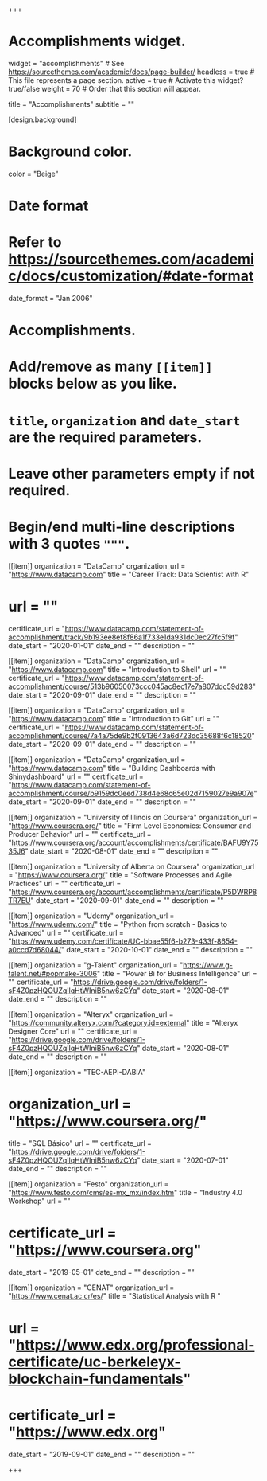 +++
# Accomplishments widget.
widget = "accomplishments"  # See https://sourcethemes.com/academic/docs/page-builder/
headless = true  # This file represents a page section.
active = true  # Activate this widget? true/false
weight = 70  # Order that this section will appear.

title = "Accomplishments"
subtitle = ""

[design.background]
 # Background color.
  color = "Beige"

# Date format
#   Refer to https://sourcethemes.com/academic/docs/customization/#date-format
date_format = "Jan 2006"

# Accomplishments.
#   Add/remove as many `[[item]]` blocks below as you like.
#   `title`, `organization` and `date_start` are the required parameters.
#   Leave other parameters empty if not required.
#   Begin/end multi-line descriptions with 3 quotes `"""`.


[[item]]
  organization = "DataCamp"
  organization_url = "https://www.datacamp.com"
  title = "Career Track: Data Scientist with R"
#  url = ""
  certificate_url = "https://www.datacamp.com/statement-of-accomplishment/track/9b193ee8ef8f86a1f733e1da931dc0ec27fc5f9f"
  date_start = "2020-01-01"
  date_end = ""
  description = ""

[[item]]
  organization = "DataCamp"
  organization_url = "https://www.datacamp.com"
  title = "Introduction to Shell"
  url = ""
 certificate_url = "https://www.datacamp.com/statement-of-accomplishment/course/513b96050073ccc045ac8ec17e7a807ddc59d283"
  date_start = "2020-09-01"
  date_end = ""
  description = ""
  
  
  [[item]]
  organization = "DataCamp"
  organization_url = "https://www.datacamp.com"
  title = "Introduction to Git"
  url = ""
 certificate_url = "https://www.datacamp.com/statement-of-accomplishment/course/7a4a75de9b2f0913643a6d723dc35688f6c18520"
  date_start = "2020-09-01"
  date_end = ""
  description = ""
  
   
  [[item]]
  organization = "DataCamp"
  organization_url = "https://www.datacamp.com"
  title = "Building Dashboards with Shinydashboard"
  url = ""
 certificate_url = "https://www.datacamp.com/statement-of-accomplishment/course/b9159dc0eed738d4e68c65e02d7159027e9a907e"
  date_start = "2020-09-01"
  date_end = ""
  description = ""
  
   [[item]]
  organization = "University of Illinois on Coursera"
  organization_url = "https://www.coursera.org/"
  title = "Firm Level Economics: Consumer and Producer Behavior"
  url = ""
 certificate_url = "https://www.coursera.org/account/accomplishments/certificate/BAFU9Y7535J6"
  date_start = "2020-08-01"
  date_end = ""
  description = ""
  
[[item]]
  organization = "University of Alberta on Coursera"
  organization_url = "https://www.coursera.org/"
  title = "Software Processes and Agile Practices"
  url = ""
 certificate_url = "https://www.coursera.org/account/accomplishments/certificate/P5DWRP8TR7EU"
  date_start = "2020-09-01"
  date_end = ""
  description = ""
  
  
  [[item]]
  organization = "Udemy"
  organization_url = "https://www.udemy.com/"
  title = "Python from scratch - Basics to Advanced"
  url = ""
 certificate_url = "https://www.udemy.com/certificate/UC-bbae55f6-b273-433f-8654-a0ccd7d68044/"
  date_start = "2020-10-01"
  date_end = ""
  description = ""
  
  [[item]]
  organization = "g-Talent"
  organization_url = "https://www.g-talent.net/#popmake-3006"
  title = "Power Bi for Business Intelligence"
  url = ""
 certificate_url = "https://drive.google.com/drive/folders/1-sF4Z0pzHQOUZqIlqHtWIniB5nw6zCYq"
  date_start = "2020-08-01"
  date_end = ""
  description = ""
  
  [[item]]
  organization = "Alteryx"
  organization_url = "https://community.alteryx.com/?category.id=external"
  title = "Alteryx Designer Core"
  url = ""
 certificate_url = "https://drive.google.com/drive/folders/1-sF4Z0pzHQOUZqIlqHtWIniB5nw6zCYq"
  date_start = "2020-08-01"
  date_end = ""
  description = ""
  
  [[item]]
  organization = "TEC-AEPI-DABIA"
 # organization_url = "https://www.coursera.org/"
  title = "SQL Básico"
  url = ""
 certificate_url = "https://drive.google.com/drive/folders/1-sF4Z0pzHQOUZqIlqHtWIniB5nw6zCYq"
  date_start = "2020-07-01"
  date_end = ""
  description = ""

[[item]]
  organization = "Festo"
  organization_url = "https://www.festo.com/cms/es-mx_mx/index.htm"
  title = "Industry 4.0 Workshop"
  url = ""
#  certificate_url = "https://www.coursera.org"
  date_start = "2019-05-01"
  date_end = ""
  description = ""



[[item]]
  organization = "CENAT"
  organization_url = "https://www.cenat.ac.cr/es/"
  title = "Statistical Analysis with R "
#  url = "https://www.edx.org/professional-certificate/uc-berkeleyx-blockchain-fundamentals"
#  certificate_url = "https://www.edx.org"
  date_start = "2019-09-01"
  date_end = ""
  description = ""
  


+++
